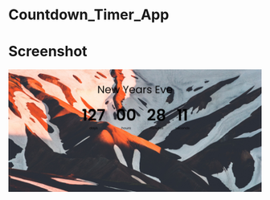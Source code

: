 # Countdown_Timer_App
# Screenshot
![Screenshot](https://github.com/Ishan1998/Countdown-Timer-App/blob/main/timer.png)
